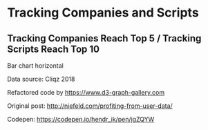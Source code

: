 <h1>Tracking Companies and Scripts</h1>

<h2>Tracking Companies Reach Top 5 / Tracking Scripts Reach Top 10</h2>

Bar chart horizontal

Data source: Cliqz 2018

Refactored code by https://www.d3-graph-gallery.com

Original post: http://niefeld.com/profiting-from-user-data/

Codepen: https://codepen.io/hendr_ik/pen/jgZQYW
